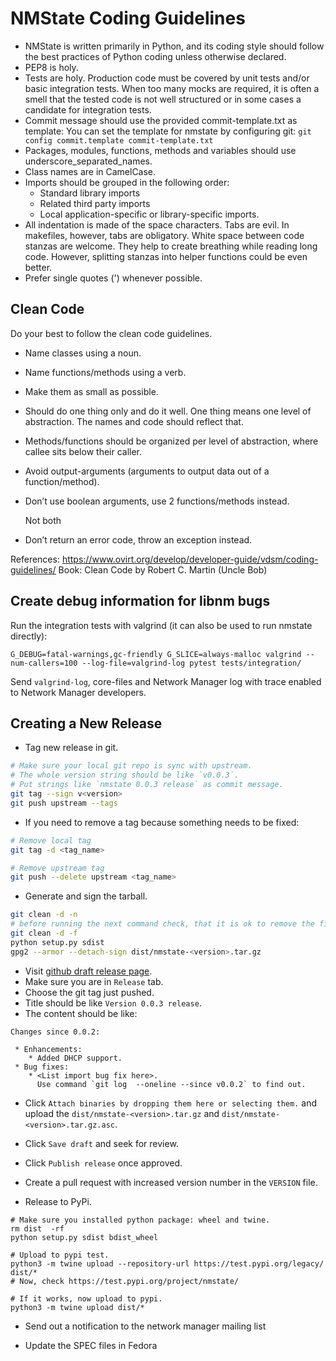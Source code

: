 # NMState Coding Guidelines

- NMState is written primarily in Python, and its coding style should follow
  the best practices of Python coding unless otherwise declared.
- PEP8 is holy.
- Tests are holy.
  Production code must be covered by unit tests and/or basic integration tests.
  When too many mocks are required, it is often a smell that the tested code
  is not well structured or in some cases a candidate for integration tests.
- Commit message should use the provided commit-template.txt as template:
  You can set the template for nmstate by configuring git:
  `git config commit.template commit-template.txt` 
- Packages, modules, functions, methods and variables should use
  underscore_separated_names.
- Class names are in CamelCase.
- Imports should be grouped in the following order:
  - Standard library imports
  - Related third party imports
  - Local application-specific or library-specific imports.
- All indentation is made of the space characters.
  Tabs are evil. In makefiles, however, tabs are obligatory.
  White space between code stanzas are welcome. They help to create breathing
  while reading long code.
  However, splitting stanzas into helper functions could be even better.
- Prefer single quotes (') whenever possible.

## Clean Code
Do your best to follow the clean code guidelines.

- Name classes using a noun.
- Name functions/methods using a verb.
- Make them as small as possible.
- Should do one thing only and do it well.
  One thing means one level of abstraction.
  The names and code should reflect that.
- Methods/functions should be organized per level of abstraction,
  where callee sits below their caller.
- Avoid output-arguments (arguments to output data out of a function/method).
- Don’t use boolean arguments, use 2 functions/methods instead.

  Not both

- Don’t return an error code, throw an exception instead.


References:
https://www.ovirt.org/develop/developer-guide/vdsm/coding-guidelines/
Book: Clean Code by Robert C. Martin (Uncle Bob)

## Create debug information for libnm bugs

Run the integration tests with valgrind (it can also be used to run nmstate
directly):

```shell
G_DEBUG=fatal-warnings,gc-friendly G_SLICE=always-malloc valgrind --num-callers=100 --log-file=valgrind-log pytest tests/integration/
```

Send `valgrind-log`, core-files and Network Manager log with trace enabled to
Network Manager developers.

## Creating a New Release

* Tag new release in git.
```bash
# Make sure your local git repo is sync with upstream.
# The whole version string should be like `v0.0.3`.
# Put strings like `nmstate 0.0.3 release` as commit message.
git tag --sign v<version>
git push upstream --tags
```

* If you need to remove a tag because something needs to be fixed:
```bash
# Remove local tag
git tag -d <tag_name>

# Remove upstream tag
git push --delete upstream <tag_name>
```

* Generate and sign the tarball.

```bash
git clean -d -n
# before running the next command check, that it is ok to remove the files
git clean -d -f
python setup.py sdist
gpg2 --armor --detach-sign dist/nmstate-<version>.tar.gz
```

* Visit [github draft release page][1].
* Make sure you are in `Release` tab.
* Choose the git tag just pushed.
* Title should be like `Version 0.0.3 release`.
* The content should be like:

```
Changes since 0.0.2:

 * Enhancements:
    * Added DHCP support.
 * Bug fixes:
    * <List import bug fix here>.
      Use command `git log  --oneline --since v0.0.2` to find out.

```

 * Click `Attach binaries by dropping them here or selecting them.` and
   upload the `dist/nmstate-<version>.tar.gz` and
   `dist/nmstate-<version>.tar.gz.asc`.

 * Click `Save draft` and seek for review.

 * Click `Publish release` once approved.

 * Create a pull request with increased version number in the `VERSION` file.

* Release to PyPi.
```
# Make sure you installed python package: wheel and twine.
rm dist  -rf
python setup.py sdist bdist_wheel

# Upload to pypi test.
python3 -m twine upload --repository-url https://test.pypi.org/legacy/ dist/*
# Now, check https://test.pypi.org/project/nmstate/

# If it works, now upload to pypi.
python3 -m twine upload dist/*
```

* Send out a notification to the network manager mailing list

* Update the SPEC files in Fedora

[1]: https://github.com/nmstate/nmstate/releases/new
